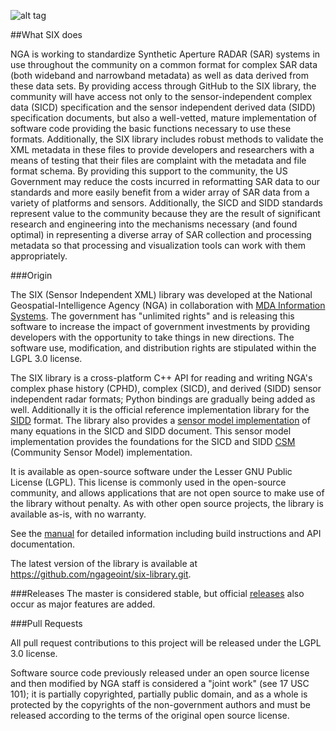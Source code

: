 ![alt tag](https://raw.github.com/ngageoint/six-library/master/docs/six_logo.png?raw=true)

##What SIX does

NGA is working to standardize Synthetic Aperture RADAR (SAR) systems in use throughout the community on a common format for complex SAR data (both wideband and narrowband metadata) as well as data derived from these data sets.  By providing access through GitHub to the SIX library, the community will have access not only to the sensor-independent complex data (SICD) specification and the sensor independent derived data (SIDD) specification documents, but also a well-vetted, mature implementation of software code providing the basic functions necessary to use these formats.  Additionally, the SIX library includes robust methods to validate the XML metadata in these files to provide developers and researchers with a means of testing that their files are complaint with the metadata and file format schema.  By providing this support to the community, the US Government may reduce the costs incurred in reformatting SAR data to our standards and more easily benefit from a wider array of SAR data from a variety of platforms and sensors. Additionally, the SICD and SIDD standards represent value to the community because they are the result of significant research and engineering into the mechanisms necessary (and found optimal) in representing a diverse array of SAR collection and processing metadata so that processing and visualization tools can work with them appropriately.

###Origin

The SIX (Sensor Independent XML) library was developed at the National Geospatial-Intelligence Agency (NGA) in collaboration with [MDA Information Systems](http://www.mdaus.com/). The government has "unlimited rights" and is releasing this software to increase the impact of government investments by providing developers with the opportunity to take things in new directions. The software use, modification, and distribution rights are stipulated within the LGPL 3.0 license.

The SIX library is a cross-platform C++ API for reading and writing NGA's complex phase history (CPHD), complex (SICD), and derived (SIDD) sensor independent radar formats; Python bindings are gradually being added as well.  Additionally it is the official reference implementation library for the [SIDD](https://github.com/ngageoint/six-library/wiki/Sensor-Independent-Derived-Data-(SIDD)-Standard) format. The library also provides a [sensor model implementation](https://github.com/ngageoint/six-library/wiki) of many equations in the SICD and SIDD document.  This sensor model implementation provides the foundations for the SICD and SIDD [CSM](https://github.com/sminster/csm) (Community Sensor Model) implementation.

It is available as open-source software under the Lesser GNU Public License (LGPL). This license is commonly used in the open-source community, and allows applications that are not open source to make use of the library without penalty. As with other open source projects, the library is available as-is, with no warranty. 

See the [manual](https://github.com/ngageoint/six-library/blob/master/docs/six-docbook.pdf) for detailed information including build instructions and API documentation.

The latest version of the library is available at https://github.com/ngageoint/six-library.git.

###Releases
The master is considered stable, but official [releases](https://github.com/ngageoint/six-library/releases) also occur as major features are added.

###Pull Requests

All pull request contributions to this project will be released under the LGPL 3.0 license.

Software source code previously released under an open source license and then modified by NGA staff is considered a "joint work" (see 17 USC 101); it is partially copyrighted, partially public domain, and as a whole is protected by the copyrights of the non-government authors and must be released according to the terms of the original open source license.
